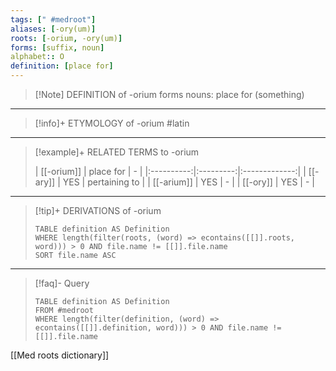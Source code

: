 ```yaml
---
tags: [" #medroot"]
aliases: [-ory(um)]
roots: [-orium, -ory(um)]
forms: [suffix, noun]
alphabet:: O
definition: [place for]
---
```

>[!Note] DEFINITION of -orium
 >forms nouns: place for (something)
_____
>[!info]+ ETYMOLOGY of -orium
>#latin
_____
>[!example]+ RELATED TERMS to -orium
>
>| [[-orium]] | place for |       -       |
|:----------:|:---------:|:-------------:|
|  [[-ary]]  |    YES    | pertaining to |
| [[-arium]] |    YES    |       -       |
|  [[-ory]]  |    YES    |       -       |
_____
>[!tip]+ DERIVATIONS of -orium
>```dataview
>TABLE definition AS Definition 
>WHERE length(filter(roots, (word) => econtains([[]].roots, word))) > 0 AND file.name != [[]].file.name
>SORT file.name ASC
>```
_____
>[!faq]- Query
>
>```dataview
>TABLE definition AS Definition
>FROM #medroot
>WHERE length(filter(definition, (word) => econtains([[]].definition, word))) > 0 AND file.name != [[]].file.name
>```

[[Med roots dictionary]]